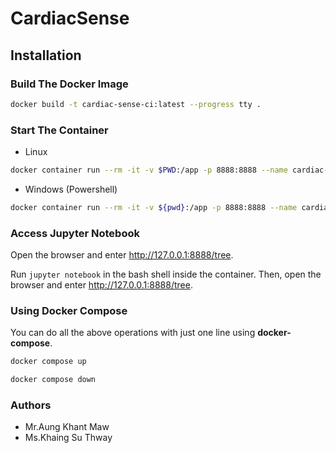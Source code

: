# CardiacSense

## Installation

### Build The Docker Image
```bash
docker build -t cardiac-sense-ci:latest --progress tty .
```

### Start The Container

* Linux
```bash
docker container run --rm -it -v $PWD:/app -p 8888:8888 --name cardiac-sense cardiac-sense-ci:latest
```
* Windows (Powershell)
```bash
docker container run --rm -it -v ${pwd}:/app -p 8888:8888 --name cardiac-sense cardiac-sense-ci:latest
```
### Access Jupyter Notebook
Open the browser and enter http://127.0.0.1:8888/tree.

Run ```jupyter notebook``` in the bash shell inside the container.
Then, open the browser and enter http://127.0.0.1:8888/tree.

### Using Docker Compose
You can do all the above operations with just one line using **docker-compose**.
```bash
docker compose up
```
```bash
docker compose down
```

### Authors
- Mr.Aung Khant Maw
- Ms.Khaing Su Thway